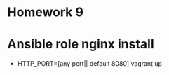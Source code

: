 Homework 9
========

Ansible role nginx install
========================

* HTTP_PORT=[any port|| default 8080] vagrant up
